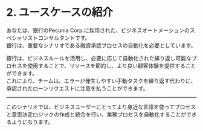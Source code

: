 # 2. ユースケースの紹介

<!-- You are a business automation specialist consultant who was hired by a bank, Pecunia Corp. They need you to automate a critical scenario: the _Loan Approval Process_.

The bank can save resources and provide a better customer experience by using an automated repeatable process, that leverages  business rules and provides the right input for a single user task - when necessary. With this, the team can pay attention to the loan requests that were approved instead of performing repeated manual tasks that are error prone.

In this scenario, you should be able to automate the process by authoring the process and the decision logic using a more natural language for the business users.

---

Before we start implementing the solution, let's take a look at Red Hat Process Automation Components and architecture.
-->

あなたは、銀行のPecunia Corp.に採用された、ビジネスオートメーションのスペシャリストコンサルタントです。<br>
銀行は、重要なシナリオである融資承認プロセスの自動化を必要としています。

銀行は、ビジネスルールを活用し、必要に応じて自動化された繰り返し可能なプロセスを使用することで、リソースを節約し、より良い顧客体験を提供することができます。<br>
これにより、チームは、エラーが発生しやすい手動タスクを繰り返す代わりに、承認されたローンリクエストに注意を払うことができます。

---

このシナリオでは、ビジネスユーザーにとってより身近な言語を使ってプロセスと意思決定ロジックの作成と統合を行い、業務プロセスを自動化することができるようになります。